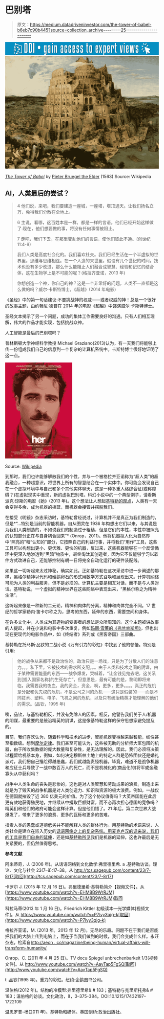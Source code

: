 # 巴别塔

> 原文：<https://medium.datadriveninvestor.com/the-tower-of-babel-b6eb7c90b445?source=collection_archive---------25----------------------->

[![](img/4eba28eed3eaed923949b41ff0048c95.png)](http://www.track.datadriveninvestor.com/1B9E)![](img/9413e8b47e4d02010b298623d0e510dd.png)

[*The Tower of Babel*](https://en.wikipedia.org/wiki/The_Tower_of_Babel_(Bruegel)) by [Pieter Bruegel the Elder](https://en.wikipedia.org/wiki/Pieter_Bruegel_the_Elder) (1563) Source: Wikipedia

## AI，人类最后的尝试？

> 4 他们说，来吧，我们要建造一座城，一座塔，塔顶通天。让我们扬名立万，免得我们分散在全地上。
> 
> 6 主说，看哪，这百姓本是一样，都是一样的言语。他们已经开始这样做了:现在，他们想要做的事，将没有任何事情被阻止。
> 
> 7 走吧，我们下去，在那里变乱他们的言语，使他们彼此不通。(创世纪 11:4-9)
> 
> 我们人类是高度社会化的。我们喜欢社交。我们已经生活在一个半虚拟的世界里，思维与思维相连。在一个人造的来世里，假设有几个世纪的时间，技术也没有多少改进，那么什么能阻止人们融合成智慧、经验和记忆的结合体，这在生物学上是不可能的呢？(格拉齐亚诺，2013 年)
> 
> 你想创造一个神，你自己的神？这是一个非常好的问题。人类不一直都是这么做的吗？威尔·卡斯特博士，《超越》(2014 年电影)

《圣经》中的第一句话建议:不要挑战神的权威——或者权威的神！总是一个很好的故事主题，由约翰尼·德普在 2014 年的电影《超越》中饰演威尔·卡斯特博士。

圣经文本揭示了另一个问题，成功的集体工作需要良好的沟通。只有人们相互理解，伟大的作品才能实现，包括挑战众神。

人工智能是最后的巴别塔吗？

普林斯顿大学神经科学教授 Michael Graziano(2013)认为，有一天我们将能够上传一份组成我们自己的信息到一个复杂的计算机系统中。卡斯特博士很好地证明了这一点。

![](img/22106913d7582e3961f56ed9c087ca4a.png)

Source: [Wikipedia](https://en.wikipedia.org/wiki/File:Her2013Poster.jpg)

到那时，我们也许能够解散我们的个性，并与一个被格拉齐亚诺称为“超人类”的超我融合，一种超意识，将世界上所有的智慧结合在一个实体中。你可能会发现自己在一个虚拟环境中与自己和多个其他实体聊天，这是一种多重人格综合征(或称障碍？)在虚拟现实中重现，新的虚拟巴别塔。科幻小说中的一个典型例子，请看斯派克·琼斯的电影《她》(2013 年)。这个想法让人想起[基特勒的观点](https://medium.com/@gert.gast/driving-the-spirit-out-of-the-humanities-ff93c3c3b762?source=friends_link&sk=b1cbefc0fa9c0687ca58d3228a381db2)，人类有一天会变得多余，成为机器的摇篮，而机器会接管并摆脱我们。

在接受《明镜》杂志采访时，基特勒曾经说过，计算机并不是真正为我们制造的，但是*“…特别是当前的智能机器，自从图灵在 1936 年构想出它们以来，与其说是为我们人类制造的，不如说我们的制造过于粗糙，但是它们的本性，本性中被照亮的认知部分正在与自身耦合回来”* (Onrop，2011)。他将机器拟人化为自然界中“照亮的”和“认知的”部分，它按照自己的利益行事，并将我们“用作”工具，这些工具可以构想出更小、更优雅、更快的机器，反过来，这些机器能够在一个反馈循环中更深入地渗透到“黑暗”物质中，最终淘汰其创造者，因为它不仅能够学习以软件方式改进自己，还能够控制有朝一日将完全自动化运行的硬件装配线。

如果这一切听起来太过神秘，确实如此。正如基特勒在这次采访中进一步阐述的那样，黑格尔精神以代码和硅鹅卵石的形式用数学方式召唤和展现出来。计算机网络可能为人类的利益服务，但不是必须的。计算机主要是相互对话，而不是与人类对话。基特勒说，一个虚拟的精神世界在这些网络中表现出来，“黑格尔称之为精神生活”。

这听起来像是一种新的二元论，精神和肉体的分离，精神和肉体完全不同。17 世纪的哲学家勒内·笛卡尔称之为，思考的东西，延伸的东西，需要空间和身体。

在许多文化中，人类成为其造物的受害者的想法是众所周知的。这个主题被讲故事的人提起，并在小说和电影中多次重复，例如[玛丽·雪莱的《弗兰肯斯坦》](https://en.wikipedia.org/wiki/Frankenstein)，但也出现在更现代的电影作品中，如《终结者》系列或《黑客帝国》三部曲。

基特勒在托马斯·品钦的二战小说《万有引力的彩虹》中找到了他的顿悟。特别是引用:

> 他的战争从来都不是政治性的，政治只是一场戏，只是为了分散人们的注意力。。。私下里，它被技术的需求所支配。。。由于人类和技术之间的阴谋，由于某种需要能量的东西——战争爆发，哭喊着，“让金钱见鬼去吧，这关系到[插入国家名称]的生死存亡”，但意思是，最有可能的是，黎明即将来临，我需要我的夜血，我的资金，资金，啊，更多，更多。。。。真正的危机是分配和优先权的危机，不是公司之间的危机——这只是假装的——而是不同技术、塑料、电子、飞机之间的危机，以及只有统治精英才能理解的他们的需求。(品钦，1995 年)

唉，品钦，与基特勒相反，并没有免除人的因素。相反，他警告我们关于人/机器的阴谋，最重要的是统治精英的阴谋，这是像基特勒这样的保守思想家避免提及的。

目前，我们喜欢认为，随着科学和技术的进步，智能机器变得越来越智能，线性甚至指数级。想到[摩尔定律](https://en.wikipedia.org/wiki/Moore%27s_law)。我们甚至可能认为，这些被无助的分析师大军包围的机器，由于所收集数据的庞大数量和复杂性，是无法理解的。因此，我们必须将决策过程留给机器本身，例如，如何决定穆斯林土地上的特定人群是恐怖团伙还是婚礼派对。我们把自己描绘得越愚蠢，我们就越能责怪机器。毕竟，难道不是战争机器和应征士兵导致了一战中数百万人的死亡，而不是机械化的(商品化的)将军或金融寡头从中获利吗？

战争中人类生命的丧失是悲惨的，这也是对人类智慧和劳动成果的浪费。制造出来就是为了毁灭的战争机器是对人类创造力、知识和资源的极大浪费。例如，一战仅在德国就摧毁了近 380 亿美元的价值。为了这个协议值得吗？大英帝国能在此后更有效地获得殖民地，并继续从中攫取巨额财富，而不必再次担心德国的竞争吗？精英们和他们的政府可能会这样计算。但是他们错了。21 年后，第二次世界大战爆发了，带来了更多的浪费、更多的瓦砾和更多的苦难。

指责人类的愚蠢或道德低劣并不能解释人类的群体行为。用基特勒的术语来说，人类社会是建立在嵌入历史的[话语网络之上的复杂系统。用麦克卢汉的话来说，我们的工具是我们自身的](https://www.youtube.com/watch?v=EHM8B9WrRJM)[延伸](https://en.wikipedia.org/wiki/Understanding_Media)，还是如[基特勒所见](https://www.youtube.com/watch?v=P7lvy3qjg-k)我们是机器的延伸，这也许最后是无关紧要的，但仍然值得思考。

**参考文献**

阿米蒂奇，J. (2006 年)。从话语网络到文化数学:弗里德里希. a .基特勒访谈。理论、文化与社会 23(7–8):17–38。从 http://tcs.sagepub.com/content/23/7-8/17[取回](http://tcs.sagepub.com/content/23/7-8/17)

卡罗尔 J. (2015 年 12 月 16 日)。弗里德里希·基特勒简介【视频文件】。从[https://www.youtube.com/watch?v=EHM8B9WrRJM](https://www.youtube.com/watch?v=EHM8B9WrRJM)取回

科拉马蒂(2013 年 1 月 16 日)。Friedrich Kittler 初级读本—光学媒体[视频文件]。从 https://www.youtube.com/watch?v=P7lvy3qjg-k[取回](https://www.youtube.com/watch?v=P7lvy3qjg-k)

格拉齐亚诺，M. (2013 年，2013 年 12 月)。无尽的乐趣。问题不在于我们是否能把我们的大脑上传到电脑上，而在于当我们做到的时候，我们会变成什么样。永旺杂志。检索自[http://aeon . co/magazine/being-human/virtual-affairs-will-transform-humanity/](http://aeon.co/magazine/being-human/virtual-afterlives-will-transform-humanity/)

Onrop，C. (2011 年 4 月 25 日)。TV docu Spiegel unbrechenbarkeit 1/3[视频文件]。从 http://www.youtube.com/watch?v=AavTap5FgSQ[取回](http://www.youtube.com/watch?v=AavTap5FgSQ)

t .品钦(1995 年)。重力的彩虹。纽约:企鹅图书公司。

温伯格(2012 年)。结构的冷模型:弗里德里希& # 183；基特勒与克里斯托弗& # 183；温伯格的访谈。文化政治，8，3–375-384。DOI:10.1215/17432197–1722109

温思罗普-杨(2011 年)。基特勒和媒体。英国剑桥:政治出版社。